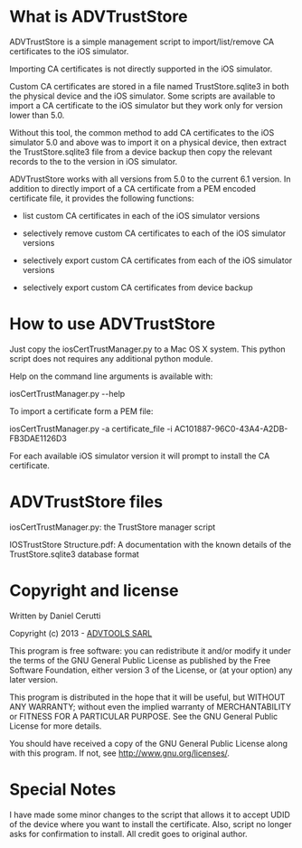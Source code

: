 What is ADVTrustStore
=====================

ADVTrustStore is a simple management script to import/list/remove CA certificates 
to the iOS simulator.

Importing CA certificates is not directly supported in the iOS simulator.

Custom CA certificates are stored in a file named TrustStore.sqlite3 in both the
physical device and the iOS simulator.  Some scripts are available to import 
a CA certificate to the iOS simulator but they work only for version lower than 5.0.

Without this tool, the common method to add CA certificates to the iOS simulator 5.0 and 
above was to import it on a physical device, then extract the TrustStore.sqlite3 file 
from a device backup then copy the relevant records to the to the version in iOS simulator.

ADVTrustStore works with all versions from 5.0 to the current 6.1 version. In addition to
directly import of a CA certificate from a PEM encoded certificate file, it provides
the following functions:

- list custom CA certificates in each of the iOS simulator versions

- selectively remove custom CA certificates to each of the iOS simulator versions

- selectively export custom CA certificates from each of the iOS simulator versions

- selectively export custom CA certificates from device backup

How to use ADVTrustStore
========================


Just copy the iosCertTrustManager.py to a Mac OS X system. This python script does not
requires any additional python module.

Help on the command line arguments is available with:

iosCertTrustManager.py --help

To import a certificate form a PEM file:

iosCertTrustManager.py -a certificate_file -i AC101887-96C0-43A4-A2DB-FB3DAE1126D3

For each available iOS simulator version it will prompt to install the CA certificate.


ADVTrustStore files
===================

iosCertTrustManager.py: the TrustStore manager script

IOSTrustStore Structure.pdf: A documentation with the known details of the 
TrustStore.sqlite3 database format


Copyright and license
=====================

Written by Daniel Cerutti

Copyright (c) 2013 - [ADVTOOLS SARL](http://www.advtools.com)
 
This program is free software: you can redistribute it and/or modify it under the terms of the GNU General Public License as published by the Free Software Foundation, either version 3 of the License, or (at your option) any later version.

This program is distributed in the hope that it will be useful, but WITHOUT ANY WARRANTY; without even the implied warranty of MERCHANTABILITY or FITNESS FOR A PARTICULAR PURPOSE.  See the GNU General Public License for more details.

You should have received a copy of the GNU General Public License along with this program.  If not, see <http://www.gnu.org/licenses/>.

Special Notes
=============
I have made some minor changes to the script that allows it to accept UDID of the device where you want to install the certificate. Also, script no longer asks for confirmation to install. All credit goes to original author.

